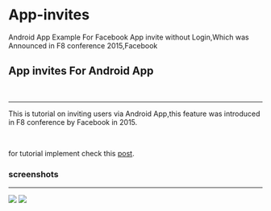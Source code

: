 # App-invites
Android App Example For Facebook App invite without Login,Which was Announced in F8 conference 2015,Facebook


<h2> App invites For Android App</h2>
<br />
<hr />

This is tutorial on inviting users via Android App,this feature was introduced in F8 conference by Facebook in 2015.

<br />

for tutorial implement check this <a href="http://www.i-visionblog.com/2015/04/app-invites-for-android-apps-facebook-f8.html">post</a>. 

<h3>screenshots </h3>
<hr />
<img src="http://3.bp.blogspot.com/-mnlOQ22Rxv0/VTtNCvSn_QI/AAAAAAAAExI/gyCp9Ci10V0/s1600/Screenshot_2015-04-25-13-35-46.png">
<img src="http://3.bp.blogspot.com/-DY2HqbVhP8E/VTtM7L211tI/AAAAAAAAEw4/MEA6u7HGKv4/s1600/Screenshot_2015-04-25-12-43-06.png">
